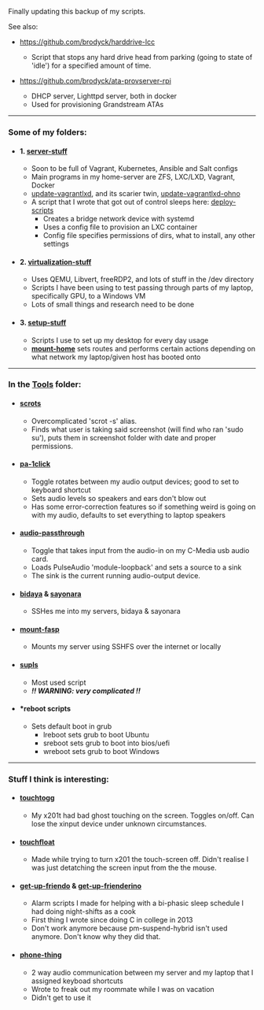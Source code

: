 Finally updating this backup of my scripts.

See also:
- https://github.com/brodyck/harddrive-lcc
  - Script that stops any hard drive head from parking (going to state of 'idle') for a specified amount of time.

- https://github.com/brodyck/ata-provserver-rpi
  - DHCP server, Lighttpd server, both in docker
  - Used for provisioning Grandstream ATAs

---

### Some of my folders:

- #### 1. [server-stuff](https://github.com/brodyck/misc/tree/master/server-stuff "server-stuff")
  - Soon to be full of Vagrant, Kubernetes, Ansible and Salt configs
  - Main programs in my home-server are ZFS, LXC/LXD, Vagrant, Docker
  - [update-vagrantlxd](https://github.com/brodyck/misc/tree/master/server-stuff/update-vagrantlxd "update-vagrantlxd"), and its scarier twin, [update-vagrantlxd-ohno](https://github.com/brodyck/misc/tree/master/server-stuff/update-vagrantlxd-ohno "update-vagrantlxd-ohno")
  - A script that I wrote that got out of control sleeps here: [deploy-scripts](https://github.com/brodyck/misc/tree/master/server-stuff/deploy-scripts "deploy-scripts")
    - Creates a bridge network device with systemd
    - Uses a config file to provision an LXC container
    - Config file specifies permissions of dirs, what to install, any other settings

- #### 2. [virtualization-stuff](https://github.com/brodyck/misc/tree/master/virtualization-stuff "virtualization-stuff")
  - Uses QEMU, Libvert, freeRDP2, and lots of stuff in the /dev directory
  - Scripts I have been using to test passing through parts of my laptop, specifically GPU, to a Windows VM
  - Lots of small things and research need to be done

- #### 3. [setup-stuff](https://github.com/brodyck/misc/tree/master/setup-stuff "setup-stuff")  
  - Scripts I use to set up my desktop for every day usage
  - **[mount-home](https://github.com/brodyck/misc/blob/master/setup-stuff/mount-home "mount-home")** sets routes and performs certain actions depending on what network my laptop/given host has booted onto

---

### In the [Tools](https://github.com/brodyck/misc/blob/master/tools "tools") folder:

- #### [scrots](https://github.com/brodyck/misc/blob/master/tools/scrots "scrots")
  - Overcomplicated 'scrot -s' alias.
  - Finds what user is taking said screenshot (will find who ran 'sudo su'), puts them in screenshot folder with date and proper permissions.

- #### [pa-1click](https://github.com/brodyck/misc/blob/master/pa-1click "pa-1click")
  - Toggle rotates between my audio output devices; good to set to keyboard shortcut
  - Sets audio levels so speakers and ears don't blow out
  - Has some error-correction features so if something weird is going on with my audio, defaults to set everything to laptop speakers

- #### [audio-passthrough](https://github.com/brodyck/misc/blob/master/audio-passthrough "audio-passthrough")
  - Toggle that takes input from the audio-in on my C-Media usb audio card.
  - Loads PulseAudio 'module-loopback' and sets a source to a sink
  - The sink is the current running audio-output device.

- #### [bidaya](https://github.com/brodyck/misc/blob/master/tools/bidaya "bidaya") & [sayonara](https://github.com/brodyck/misc/blob/master/tools/sayonara "sayonara")
  - SSHes me into my servers, bidaya & sayonara

- #### [mount-fasp](https://github.com/brodyck/misc/blob/master/tools/mount-fasp "mount-fasp")
  - Mounts my server using SSHFS over the internet or locally

- #### [supls](https://github.com/brodyck/misc/blob/master/tools/supls "supls")
  - Most used script  
  - ***!! WARNING: very complicated !!***
  
- #### *reboot scripts
  - Sets default boot in grub
    - lreboot sets grub to boot Ubuntu
    - sreboot sets grub to boot into bios/uefi
    - wreboot sets grub to boot Windows

---

### Stuff I think is interesting:

- #### [touchtogg](https://github.com/brodyck/misc/blob/master/outofdate/touchtogg "touchtogg")  
  - My x201t had bad ghost touching on the screen. Toggles on/off. Can lose the xinput device under unknown circumstances.

- #### [touchfloat](https://github.com/brodyck/misc/blob/master/outofdate/touchfloat "touchfloat")
  - Made while trying to turn x201 the touch-screen off. Didn't realise I was just detatching the screen input from the the mouse. 

- #### [get-up-friendo](https://github.com/brodyck/misc/blob/master/outofdate/get-up-friendo "get-up-friendo") & [get-up-frienderino](https://github.com/brodyck/misc/blob/master/outofdate/get-up-frienderino "get-up-friendorino")  
  - Alarm scripts I made for helping with a bi-phasic sleep schedule I had doing night-shifts as a cook
  - First thing I wrote since doing C in college in 2013
  - Don't work anymore because pm-suspend-hybrid isn't used anymore. Don't know why they did that.

- #### [phone-thing](https://github.com/brodyck/misc/blob/master/phone-thing "phone-thing")
  - 2 way audio communication between my server and my laptop that I assigned keyboad shortcuts
  - Wrote to freak out my roommate while I was on vacation
  - Didn't get to use it
